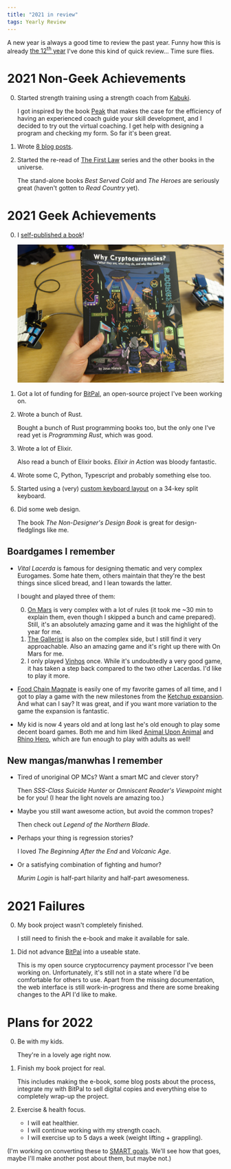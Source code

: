 ```yaml
---
title: "2021 in review"
tags: Yearly Review
---
```


A new year is always a good time to review the past year. Funny how this is already [the 12<sup>th</sup> year][previous years] I've done this kind of quick review... Time sure flies.


# 2021 Non-Geek Achievements

0. Started strength training using a strength coach from [Kabuki][].

    I got inspired by the book [Peak][peak] that makes the case for the efficiency of having an experienced coach guide your skill development, and I decided to try out the virtual coaching. I get help with designing a program and checking my form. So far it's been great.

0. Wrote [8 blog posts][blog posts].
0. Started the re-read of [The First Law][abercrombie] series and the other books in the universe.

    The stand-alone books *Best Served Cold* and *The Heroes* are seriously great (haven't gotten to *Read Country* yet).


# 2021 Geek Achievements

[whycrypto]: https://whycryptocurrencies.com/ "Why Cryptocurrencies?"

0. I [self-published a book][whycrypto]!

    ![It's so real I can hold it in my hand.](/images/whycrypto/cover-hand.png)

0. Got a lot of funding for [BitPal][], an open-source project I've been working on.
0. Wrote a bunch of Rust.

    Bought a bunch of Rust programming books too, but the only one I've read yet is *Programming Rust*, which was good.

0. Wrote a lot of Elixir.

    Also read a bunch of Elixir books. *Elixir in Action* was bloody fantastic.

0. Wrote some C, Python, Typescript and probably something else too.
0. Started using a (very) [custom keyboard layout][t-34] on a 34-key split keyboard.
0. Did some web design.

    The book *The Non-Designer's Design Book* is great for design-fledglings like me.

## Boardgames I remember

- *Vital Lacerda* is famous for designing thematic and very complex Eurogames. Some hate them, others maintain that they're the best things since sliced bread, and I lean towards the latter.

    I bought and played three of them:

    0. [On Mars][] is very complex with a lot of rules (it took me ~30 min to explain them, even though I skipped a bunch and came prepared). Still, it's an absolutely amazing game and it was the highlight of the year for me.
    0. [The Gallerist][] is also on the complex side, but I still find it very approachable. Also an amazing game and it's right up there with On Mars for me.
    0. I only played [Vinhos][] once. While it's undoubtedly a very good game, it has taken a step back compared to the two other Lacerdas. I'd like to play it more.

- [Food Chain Magnate][] is easily one of my favorite games of all time, and I got to play a game with the new milestones from the [Ketchup expansion][ketchup]. And what can I say? It was great, and if you want more variation to the game the expansion is fantastic.

- My kid is now 4 years old and at long last he's old enough to play some decent board games. Both me and him liked [Animal Upon Animal](https://boardgamegeek.com/boardgame/17329/animal-upon-animal) and [Rhino Hero](https://boardgamegeek.com/boardgame/91514/rhino-hero), which are fun enough to play with adults as well!

[On Mars]: https://boardgamegeek.com/boardgame/184267/mars "On Mars"
[The Gallerist]: https://boardgamegeek.com/boardgame/125153/gallerist "The Gallerist"
[Vinhos]: https://boardgamegeek.com/boardgame/175640/vinhos-deluxe-edition "Vinhos Deluxe Edition"
[Food Chain Magnate]: https://boardgamegeek.com/boardgame/175914/food-chain-magnate "Food Chain Magnate"
[ketchup]: https://boardgamegeek.com/boardgameexpansion/261526/food-chain-magnate-ketchup-mechanism-other-ideas "Food Chain Magnate: The Ketchup Mechanism & Other Ideas"

## New mangas/manwhas I remember

- Tired of unoriginal OP MCs? Want a smart MC and clever story?

    Then *SSS-Class Suicide Hunter* or *Omniscent Reader's Viewpoint* might be for you! (I hear the light novels are amazing too.)

- Maybe you still want awesome action, but avoid the common tropes?

    Then check out *Legend of the Northern Blade*.

- Perhaps your thing is regression stories?

    I loved *The Beginning After the End* and *Volcanic Age*.

- Or a satisfying combination of fighting and humor?

    *Murim Login* is half-part hilarity and half-part awesomeness.

# 2021 Failures

0. My book project wasn't completely finished.

    I still need to finish the e-book and make it available for sale.

0. Did not advance [BitPal][] into a useable state.

    This is my open source cryptocurrency payment processor I've been working on. Unfortunately, it's still not in a state where I'd be comfortable for others to use. Apart from the missing documentation, the web interface is still work-in-progress and there are some breaking changes to the API I'd like to make.

# Plans for 2022

0. Be with my kids.

    They're in a lovely age right now.

0. Finish my book project for real.

    This includes making the e-book, some blog posts about the process, integrate my with BitPal to sell digital copies and everything else to completely wrap-up the project.

0. Exercise & health focus.

    - I will eat healthier.
    - I will continue working with my strength coach.
    - I will exercise up to 5 days a week (weight lifting + grappling).

(I'm working on converting these to [SMART goals][SMART]. We'll see how that goes, maybe I'll make another post about them, but maybe not.)

[previous years]: </blog/tags/yearly_review/> "Yearly reviews"
[peak]: https://www.goodreads.com/book/show/26312997-peak "Peak: Secrets from the New Science of Expertise"
[abercrombie]: https://joeabercrombie.com/books/ "Books by Joe Abercrombie"
[blog posts]: /archive "My archive"
[Kabuki]: https://kabukistrength.com/coaching/ "Kabuki coaching"
[t-34]: /blog/tags/t-34/ "T-34"
[SMART]: https://www.indeed.com/career-advice/career-development/smart-goals "SMART Goals"
[BitPal]: https://github.com/bitpal/bitpal "BitPal"

